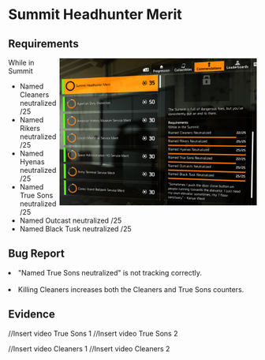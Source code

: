 <h1>Summit Headhunter Merit</h1>

<h2>Requirements</h2>

<img align="right" src="Media/Summit-Headhunter-Merit-Commendation.png" alt="Image of the Requirements of the Summit Headhunter Merit" width="400">

While in Summit
- Named Cleaners neutralized /25
- Named Rikers neutralized /25
- Named Hyenas neutralized /25
- Named True Sons neutralized /25
- Named Outcast neutralized /25
- Named Black Tusk neutralized /25

<h2>Bug Report</h2>

<li>"Named True Sons neutralized" is not tracking correctly.</li></br >
<li>Killing Cleaners increases both the Cleaners and True Sons counters.</li>

<h2>Evidence</h2>

//Insert video True Sons 1
//Insert video True Sons 2

//Insert video Cleaners 1
//Insert video Cleaners 2
